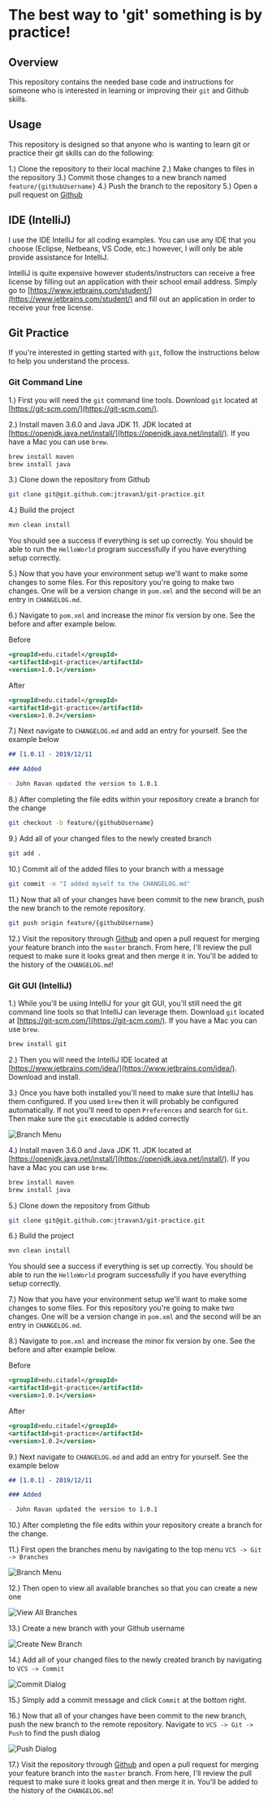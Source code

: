# The best way to 'git' something is by practice!

## Overview

This repository contains the needed base code and instructions for someone who is interested in learning or improving their `git` and Github skills. 

## Usage

This repository is designed so that anyone who is wanting to learn git or practice their git skills can do the following:

1.) Clone the repository to their local machine
2.) Make changes to files in the repository
3.) Commit those changes to a new branch named `feature/{githubUsername}`
4.) Push the branch to the repository
5.) Open a pull request on [Github](https://github.com/jtravan3/git-practice)

## IDE (IntelliJ)

I use the IDE IntelliJ for all coding examples. You can use any IDE that you choose (Eclipse, Netbeans, VS Code, etc.) however,
I will only be able provide assistance for IntelliJ.

IntelliJ is quite expensive however students/instructors can receive a free license by filling out an application with their
school email address. Simply go to [https://www.jetbrains.com/student/](https://www.jetbrains.com/student/) and fill out an
application in order to receive your free license.

## Git Practice

If you're interested in getting started with `git`, follow the instructions below to help you understand the process.

### Git Command Line

1.) First you will need the `git` command line tools. Download `git` located at [https://git-scm.com/](https://git-scm.com/).

2.) Install maven 3.6.0 and Java JDK 11. JDK located at [https://openjdk.java.net/install/](https://openjdk.java.net/install/). If you have a Mac you can use `brew`.

```bash
brew install maven
brew install java
```

3.) Clone down the repository from Github

```bash
git clone git@git.github.com:jtravan3/git-practice.git
```

4.) Build the project

```bash
mvn clean install
```

You should see a success if everything is set up correctly. You should be able to run the `HelloWorld` program successfully if you have everything setup correctly.

5.) Now that you have your environment setup we'll want to make some changes to some files. For this repository you're going to make two changes. One will be a version change in
`pom.xml` and the second will be an entry in `CHANGELOG.md`.

6.) Navigate to `pom.xml` and increase the minor fix version by one. See the before and after example below.

Before
```xml
<groupId>edu.citadel</groupId>
<artifactId>git-practice</artifactId>
<version>1.0.1</version>
```

After
```xml
<groupId>edu.citadel</groupId>
<artifactId>git-practice</artifactId>
<version>1.0.2</version>
```

7.) Next navigate to `CHANGELOG.md` and add an entry for yourself. See the example below

```markdown
## [1.0.1] - 2019/12/11

### Added

- John Ravan updated the version to 1.0.1
```

8.) After completing the file edits within your repository create a branch for the change

```bash
git checkout -b feature/{githubUsername}
```

9.) Add all of your changed files to the newly created branch

```bash
git add .
```

10.) Commit all of the added files to your branch with a message

```bash
git commit -m "I added myself to the CHANGELOG.md"
```

11.) Now that all of your changes have been commit to the new branch, push the new branch to the remote repository.

```bash
git push origin feature/{githubUsername}
```

12.) Visit the repository through [Github](https://github.com/jtravan3/git-practice) and open a pull request for merging your feature branch into
the `master` branch. From here, I'll review the pull request to make sure it looks great and then merge it in. You'll be added to the history of the `CHANGELOG.md`!

### Git GUI (IntelliJ)

1.) While you'll be using IntelliJ for your git GUI, you'll still need the git command line tools so that IntelliJ can leverage them. Download `git` located at [https://git-scm.com/](https://git-scm.com/).
If you have a Mac you can use `brew`.

```bash
brew install git
```

2.) Then you will need the IntelliJ IDE located at [https://www.jetbrains.com/idea/](https://www.jetbrains.com/idea/). Download and install.

3.) Once you have both installed you'll need to make sure that IntelliJ has them configured. If you used `brew` then it will probably
be configured automatically. If not you'll need to open `Preferences` and search for `Git`. Then make sure the `git` executable is added correctly

![Branch Menu](images/git_preferences.png)

4.) Install maven 3.6.0 and Java JDK 11. JDK located at [https://openjdk.java.net/install/](https://openjdk.java.net/install/). If you have a Mac you can use `brew`.

```bash
brew install maven
brew install java
```

5.) Clone down the repository from Github

```bash
git clone git@git.github.com:jtravan3/git-practice.git
```

6.) Build the project

```bash
mvn clean install
```

You should see a success if everything is set up correctly. You should be able to run the `HelloWorld` program successfully if you have everything setup correctly.

7.) Now that you have your environment setup we'll want to make some changes to some files. For this repository you're going to make two changes. One will be a version change in
`pom.xml` and the second will be an entry in `CHANGELOG.md`.

8.) Navigate to `pom.xml` and increase the minor fix version by one. See the before and after example below.

Before
```xml
<groupId>edu.citadel</groupId>
<artifactId>git-practice</artifactId>
<version>1.0.1</version>
```

After
```xml
<groupId>edu.citadel</groupId>
<artifactId>git-practice</artifactId>
<version>1.0.2</version>
```

9.) Next navigate to `CHANGELOG.md` and add an entry for yourself. See the example below

```markdown
## [1.0.1] - 2019/12/11

### Added

- John Ravan updated the version to 1.0.1
```

10.) After completing the file edits within your repository create a branch for the change.

11.) First open the branches menu by navigating to the top menu `VCS -> Git -> Branches`

![Branch Menu](images/branch_menu.png)

12.) Then open to view all available branches so that you can create a new one

![View All Branches](images/view_all_branches.png)

13.) Create a new branch with your Github username

![Create New Branch](images/create_new_branch.png)

14.) Add all of your changed files to the newly created branch by navigating to `VCS -> Commit`

![Commit Dialog](images/commit_dialog.png)

15.) Simply add a commit message and click `Commit` at the bottom right.

16.) Now that all of your changes have been commit to the new branch, push the new branch to the remote repository. Navigate to `VCS -> Git -> Push` to find the push dialog

![Push Dialog](images/push_dialog.png)

17.) Visit the repository through [Github](https://github.com/jtravan3/git-practice) and open a pull request for merging your feature branch into
the `master` branch. From here, I'll review the pull request to make sure it looks great and then merge it in. You'll be added to the history of the `CHANGELOG.md`!
